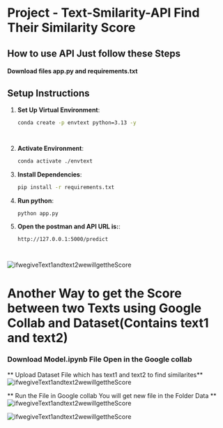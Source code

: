 # Project - Text-Smilarity-API Find Their Similarity Score
## How to use API Just follow these Steps
 #### Download files app.py and requirements.txt
## Setup Instructions
1. **Set Up Virtual Environment**:
   ```bash
   conda create -p envtext python=3.13 -y

   


2. **Activate Environment**:
   ```bash
   conda activate ./envtext

3. **Install Dependencies**:
   ```bash
   pip install -r requirements.txt


3. **Run python**:
   ```bash
   python app.py


5. **Open the postman and API URL is:**:
   ```bash
   http://127.0.0.1:5000/predict




![ifwegiveText1andtext2wewillgettheScore](OutputTextScore.png)



# Another Way to get the Score between two Texts using Google Collab and Dataset(Contains text1 and text2) 

### Download Model.ipynb File Open in the Google collab

** Upload Dataset File which has text1 and text2 to find similarites**
![ifwegiveText1andtext2wewillgettheScore](uploaddatasetcsvfile.png)

** Run the File in Google collab You will get new file in the Folder Data **
![ifwegiveText1andtext2wewillgettheScore](usingdatasettesxtdatafindingscoreandformnewdataset.png)

![ifwegiveText1andtext2wewillgettheScore](newdatasetcontainsscoreoftwotext.png)
